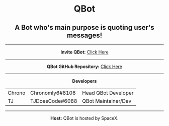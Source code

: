 <html>
<div align="center">
<h1>QBot</h1>

<h2>A Bot who's main purpose is quoting user's messages!</h2><hr>

<b>Invite QBot:</b> <a href ="https://discordapp.com/oauth2/authorize?client_id=322882931746013185&scope=bot&permissions=2146958463">Click Here</a><hr>

<b>QBot GitHub Repository:</b> <a href="https://github.com/SmoreBot/QBot">Click Here</a><hr>

<b>Developers</b>
<table style="width:100%">
    <tr>
        <td>Chrono</td>
        <td>Chronomly6#8108</td>
        <td>Head QBot Developer</td>
    </tr>
    <tr>
        <td>TJ</td>
        <td>TJDoesCode#6088</td>
        <td>QBot Maintainer/Dev</td>
    </tr>
</table><hr>

<b>Host:</b> QBot is hosted by SpaceX.

</div>
</html>
